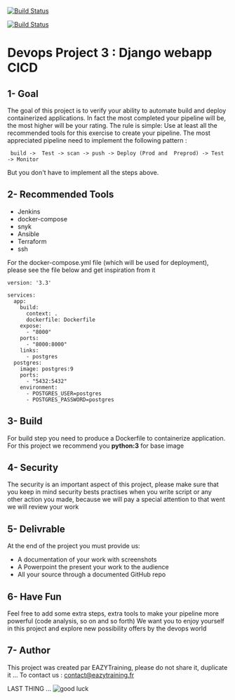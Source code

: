 [![Build Status](http://52.207.52.88:8080/buildStatus/icon?job=deploy_django_app)](http://52.207.52.88:8080/job/deploy_django_app/)


[![Build Status](http://52.207.52.88:8080/buildStatus/icon?job=mylca-test)](http://52.207.52.88:8080/job/mylca-test/)



# Devops Project 3 : Django webapp CICD

## 1- Goal
The goal of this project is to verify your ability to automate build and deploy containerized applications.
In fact the most completed your pipeline will be, the most higher will be your rating.
The rule is simple: Use at least all the recommended tools for this exercise to create your pipeline.
The most appreciated pipeline need to implement the following pattern :
```
 build ->  Test -> scan -> push -> Deploy (Prod and  Preprod) -> Test -> Monitor
```
But you don't have to implement all the steps above.

## 2- Recommended Tools

- Jenkins
- docker-compose
- snyk
- Ansible
- Terraform
- ssh

For the docker-compose.yml file (which will be used for deployment), please see the file below and get inspiration from it

```
version: '3.3'

services:
  app:
    build:
      context: .
      dockerfile: Dockerfile
    expose:
      - "8000"
    ports:
      - "8000:8000"
    links:
      - postgres
  postgres:
    image: postgres:9
    ports:
      - "5432:5432"
    environment:
      - POSTGRES_USER=postgres
      - POSTGRES_PASSWORD=postgres
```      

## 3- Build

For build step you need to produce a Dockerfile to containerize application.
For this project we recommend you **python:3** for base image

## 4- Security

The security is an important aspect of this project, please make sure that you keep in mind security bests practises when you write script or any other action you made, because we will pay a special attention to that went we will review your work

## 5- Delivrable

At the end of the project you must provide us:
- A documentation of your work with screenshots
- A Powerpoint the present your work to the audience
- All your source through a documented GitHub repo

## 6- Have Fun

Feel free to add some extra steps, extra tools to make your pipeline more powerful (code analysis, so on and so forth)
We want you to enjoy yourself in this project and explore new possibility offers by the devops world

## 7- Author
This project was created par EAZYTraining, please do not share it, duplicate it ...
To contact us : contact@eazytraining.fr

LAST THING ...
![good luck](https://user-images.githubusercontent.com/18481009/84582398-cad38100-adeb-11ea-95e3-2a9d4c0d5437.gif)
